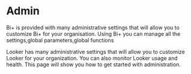  # Admin

Bi+ is provided with many administrative settings that will allow you to customize Bi+ for your organisation.
Using Bi+ you can manage all the settings,global parameters,global functions


Looker has many administrative settings that will allow you to customize Looker for your organization. You can also monitor Looker usage and health. This page will show you how to get started with administration.
<!--stackedit_data:
eyJoaXN0b3J5IjpbMzcwOTA0MTcwLDQ2NTc2NjgxNiwtOTc0Nj
YwMTg3XX0=
-->